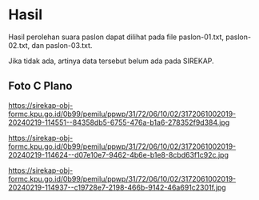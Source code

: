 # Hasil

Hasil perolehan suara paslon dapat dilihat pada file paslon-01.txt, paslon-02.txt, dan paslon-03.txt.

Jika tidak ada, artinya data tersebut belum ada pada SIREKAP.

## Foto C Plano

https://sirekap-obj-formc.kpu.go.id/0b99/pemilu/ppwp/31/72/06/10/02/3172061002019-20240219-114551--84358db5-6755-476a-b1a6-278352f9d384.jpg

https://sirekap-obj-formc.kpu.go.id/0b99/pemilu/ppwp/31/72/06/10/02/3172061002019-20240219-114624--d07e10e7-9462-4b6e-b1e8-8cbd63f1c92c.jpg

https://sirekap-obj-formc.kpu.go.id/0b99/pemilu/ppwp/31/72/06/10/02/3172061002019-20240219-114937--c19728e7-2198-466b-9142-46a691c2301f.jpg
